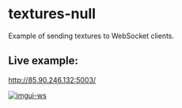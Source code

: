 # textures-null

Example of sending textures to WebSocket clients.

## Live example:

http://85.90.246.132:5003/

<a href="https://i.imgur.com/PQWuVT6.png" target="_blank">![imgui-ws](https://i.imgur.com/PQWuVT6.png)</a>

